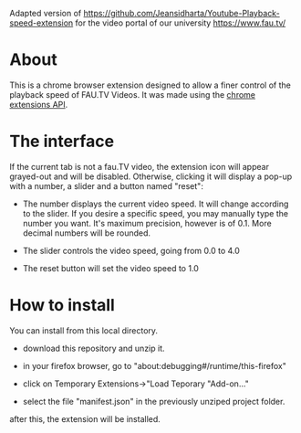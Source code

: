 Adapted version of https://github.com/Jeansidharta/Youtube-Playback-speed-extension for the video portal of our university https://www.fau.tv/

# About

This is a chrome browser extension designed to allow a finer control of the playback speed of FAU.TV Videos. It was made using the [chrome extensions API](https://developer.chrome.com/extensions).

# The interface

If the current tab is not a fau.TV video, the extension icon will appear grayed-out and will be disabled. Otherwise, clicking it will display a pop-up with a number, a slider and a button named "reset":

- The number displays the current video speed. It will change according to the slider. If you desire a specific speed, you may manually type the number you want. It's maximum precision, however is of 0.1. More decimal numbers will be rounded.

- The slider controls the video speed, going from 0.0 to 4.0

- The reset button will set the video speed to 1.0

# How to install

You can  install from this local directory.

- download this repository and unzip it.

- in your firefox browser, go to "about:debugging#/runtime/this-firefox"

- click on Temporary Extensions->"Load Teporary "Add-on..."

- select the file "manifest.json" in the previously unziped project folder.

after this, the extension will be installed.
